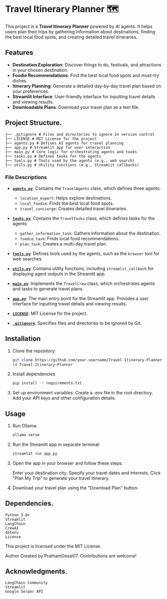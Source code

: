 # Travel Itinerary Planner 🗺️

This project is a **Travel Itinerary Planner** powered by AI agents. It helps users plan their trips by gathering information about destinations, finding the best local food spots, and creating detailed travel itineraries.

## Features

- **Destination Exploration**: Discover things to do, festivals, and attractions in your chosen destination.
- **Foodie Recommendations**: Find the best local food spots and must-try dishes.
- **Itinerary Planning**: Generate a detailed day-by-day travel plan based on your preferences.
- **Streamlit Interface**: User-friendly interface for inputting travel details and viewing results.
- **Downloadable Plans**: Download your travel plan as a text file.

## Project Structure.
    ├── .gitignore # Files and directories to ignore in version control
    ├── LICENSE # MIT License for the project 
    ├── agents.py # Defines AI agents for travel planning
    ├── app.py # Streamlit app for user interaction 
    ├── main.py # Core logic for orchestrating agents and tasks 
    ├── tasks.py # Defines tasks for the agents 
    ├── tools.py # Tools used by the agents (e.g., web search) 
    ├── utils.py # Utility functions (e.g., Streamlit callbacks)


### File Descriptions

- **[`agents.py`](agents.py)**: Contains the `TravelAgents` class, which defines three agents:
  - `location_expert`: Helps explore destinations.
  - `local_foodie`: Finds the best local food spots.
  - `travel_concierge`: Creates detailed travel itineraries.

- **[`tasks.py`](tasks.py)**: Contains the `TravelTasks` class, which defines tasks for the agents:
  - `gather_information_task`: Gathers information about the destination.
  - `foodie_task`: Finds local food recommendations.
  - `plan_task`: Creates a multi-day travel plan.

- **[`tools.py`](tools.py)**: Defines tools used by the agents, such as the `browser` tool for web searches.

- **[`utils.py`](utils.py)**: Contains utility functions, including `streamlit_callback` for displaying agent outputs in the Streamlit app.

- **[`main.py`](main.py)**: Implements the `TravelCrew` class, which orchestrates agents and tasks to generate travel plans.

- **[`app.py`](app.py)**: The main entry point for the Streamlit app. Provides a user interface for inputting travel details and viewing results.

- **[`LICENSE`](LICENSE)**: MIT License for the project.

- **[`.gitignore`](.gitignore)**: Specifies files and directories to be ignored by Git.

## Installation

1. Clone the repository:
   ```bash
   git clone https://github.com/your-username/Travel-Itinerary-Planner.git
   cd Travel-Itinerary-Planner
2. Install dependencies
    ```bash
    pip install -r requirements.txt
3. Set up environment variables:
    Create a .env file in the root directory.
    Add your API keys and other configuration details.

## Usage
1. Run Ollama:
    ```bash
    ollama serve
1. Run the Streamlit app in separate terminal:
    ```bash
    streamlit run app.py

2. Open the app in your browser and follow these steps:

    Enter your destination city.
    Specify your travel dates and interests.
    Click "Plan My Trip" to generate your travel itinerary.
3. Download your travel plan using the "Download Plan" button.

## Dependencies.
    Python 3.8+
    Streamlit
    LangChain
    CrewAI
    dotenv
    License

This project is licensed under the MIT License.

Author
Created by PrathamDesai07. Contributions are welcome!

## Acknowledgments.
    LangChain Community
    Streamlit
    Google Serper API